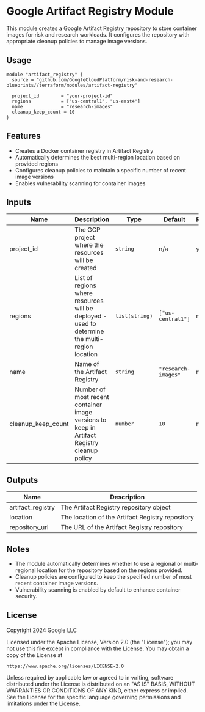 # Google Artifact Registry Module

This module creates a Google Artifact Registry repository to store container images for risk and research workloads. It configures the repository with appropriate cleanup policies to manage image versions.

## Usage

```hcl
module "artifact_registry" {
  source = "github.com/GoogleCloudPlatform/risk-and-research-blueprints//terraform/modules/artifact-registry"

  project_id        = "your-project-id"
  regions           = ["us-central1", "us-east4"]
  name              = "research-images"
  cleanup_keep_count = 10
}
```

## Features

- Creates a Docker container registry in Artifact Registry
- Automatically determines the best multi-region location based on provided regions
- Configures cleanup policies to maintain a specific number of recent image versions
- Enables vulnerability scanning for container images

## Inputs

| Name | Description | Type | Default | Required |
|------|-------------|------|---------|----------|
| project_id | The GCP project where the resources will be created | `string` | n/a | yes |
| regions | List of regions where resources will be deployed - used to determine the multi-region location | `list(string)` | `["us-central1"]` | no |
| name | Name of the Artifact Registry | `string` | `"research-images"` | no |
| cleanup_keep_count | Number of most recent container image versions to keep in Artifact Registry cleanup policy | `number` | `10` | no |

## Outputs

| Name | Description |
|------|-------------|
| artifact_registry | The Artifact Registry repository object |
| location | The location of the Artifact Registry repository |
| repository_url | The URL of the Artifact Registry repository |

## Notes

- The module automatically determines whether to use a regional or multi-regional location for the repository based on the regions provided.
- Cleanup policies are configured to keep the specified number of most recent container image versions.
- Vulnerability scanning is enabled by default to enhance container security.

## License

Copyright 2024 Google LLC

Licensed under the Apache License, Version 2.0 (the "License");
you may not use this file except in compliance with the License.
You may obtain a copy of the License at

    https://www.apache.org/licenses/LICENSE-2.0

Unless required by applicable law or agreed to in writing, software
distributed under the License is distributed on an "AS IS" BASIS,
WITHOUT WARRANTIES OR CONDITIONS OF ANY KIND, either express or implied.
See the License for the specific language governing permissions and
limitations under the License.